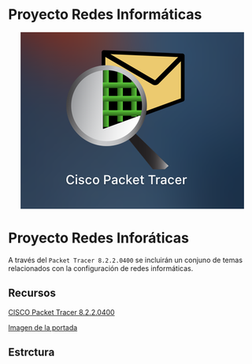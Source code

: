 # Proyecto Redes Informáticas 

<p align="center">
  <img src="imagenes/portada/portada.png" />
</p>

# Proyecto Redes Inforáticas 

A través del ```Packet Tracer 8.2.2.0400``` se incluirán un conjuno de temas relacionados con la configuración de redes informáticas.

## Recursos
[CISCO Packet Tracer 8.2.2.0400](https://www.netacad.com/es/articles/news/download-cisco-packet-tracer)

[Imagen de la portada](https://www.netacad.com/)

## Estrctura


